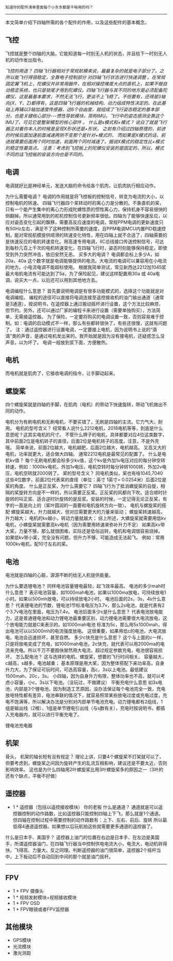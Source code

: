 
    知道你的配件清单里面每个小东东都是干嘛用的吗？

------

本文简单介绍下四轴所需的各个配件的作用，以及这些配件的基本概念。

## 飞控

飞控就是整个四轴的大脑，它能知道每一时刻无人机的状态，并且给下一时刻无人机的动作发出指令。

*飞控的用途？ 
四轴飞行器相对于常规航模来说，最最复杂的就是电子部分了。之所以能飞行得很稳定，全靠电子控制部分 对四轴飞行状态进行快速调整 。在常规固定翼飞机上，陀螺仪并非常用器件，在相对操控难度大点的直机上，如果不做自动稳定系统，也只是锁尾才用到陀螺仪。四轴飞行器与其不同的地方是必须配备陀螺仪，这是最基本要求，不然无法飞行，更谈不上飞稳了。不但要有，还得是3轴向(X、Y、Z)都得有，这是四轴飞行器的机械结构、动力组成特性决定的。在此基础上再辅以3轴加速度传感器，这6个自由度，就组成了飞行姿态稳定的基本部分，也是关键核心部分---惯性导航模块，简称IMU。飞行中的姿态感测全靠这个IMU了，可见它是整架模型的核心部件 。
什么是x模式和+模式？
说白了就是飞行器正对着你本人的时候是呈现X形状还是+形状，
之前有介绍过四轴原理的，前进的时候后面加速前面减速两侧不变那个是针对+模式的， 而如果是X模式的话，前进就需要后面两个同时加速，前面两个同时减速了。据说X模式的稳定性比+模式的稳定性要高点。
注意：考虑到飞控板上的陀螺仪安装的是固定的，所以，模式不同的话飞控板的安装方向也是不同的。*

## 电调

电调就好比是神经单元，发送大脑的命令给各个肌肉，让肌肉执行相应动作。

为什么需要电调？
电调的作用就是将飞控板的控制信号，转变为电流的大小，以控制电机的转速。
四轴飞行器四个桨转动时的离心力是分散的。不象直机的桨，只有一个能产生集中的离心力形成陀螺性质的惯性离心力，保持机身不容易很快的侧翻掉。所以通常用到的舵机控制信号更新频率很低。四轴为了能够快速反应，以应对姿态变化引起的飘移，需要高反应速度的电调，常规PPM电调的更新速度只有50Hz左右，满足不了这种控制所需要的速度，且PPM电调MCU内置PID稳速控制，能对常规航模提供顺滑的转速变化特性，用在四轴上就不合适了，四轴需要的是快速反应的电机转速变化。用高速专用电调，IIC总线接口传送控制信号，可达到每秒几百上千次的电机转速变化，在四轴飞行时，姿态时刻能够保持稳定。即使受到外力突然冲击，依旧安然无恙。
买多大的电调？ 
电调都会标上多少A，如20a，40a 这个数字就是电调能够提供的电流。大电流的电调可以兼容用在小电流的地方。小电流电调不能超标使用。
根据我简单测试，常见新西达2212加1045浆最大电机电流有可能达到了5a，为了保险起见，建议这样配置用30a 或 40a电调，说买大一点，以后还可以用到其他地方去。

电调编程什么意思？ 
首先要说明电调是有很多功能模式的，选择这个功能就是对电调编程。
编程的途径可以直接将电调连接至遥控接收机的油门输出通道（通常是3通道），按说明书，在遥控器上通过搬动摇杆进行设置，这个方法比较麻烦，但节约。另外，还可以通过厂家的编程卡来进行设置（需要单独购买），方法简单，无需接遥控器。
为了保险，一定要将购买的电调设置一致，否则容易难于控制。如：电调的启动模式不一样，那么有些都转很快了，有些还很慢，这就有问题了。
注：通过遥控器进行设置电调，一定要接上电机，因为说明书上说的“滴滴”类的声音，是通过电机发出来的。我开始就是因为没有接电机，还疑惑怎么没声音，以为坏了。
电调一般放到浆下面，方便散热。

## 电机

而电机就是肌肉了，它接收电调的指令，让手脚动起来。

## 螺旋桨

四个螺旋桨就是四轴的手脚，在肌肉（电机）的带动下快速旋转，带动飞机做出不同的动作。

电机分为有刷电机和无刷电机，不要买错了，无刷是四轴的主流。它力气大，耐用。
电机的型号含义？ 
经常看人说什么2212电机，2018电机等等，到底是什么意思呢？这其实电机的尺寸。
不管什么牌子的电机，具体都要对应4位这类数字，其中前面2位是电机转子的直径，后面2位是电机转子的高度。注意，不是外壳哦。
简单来说，前面2位越大，电机越肥，后面2位越大，电机越高。 又高又大的电机，功率就更大，适合做大四轴。 通常2212电机是最常见的配置了。
什么是电机kv值？ 
每个无刷电机都会标多少kv值，这个kv是外加1v电压对应的每分钟空转转速，例如：1000kv电机，外加1v电压，电机空转时每分钟转1000转，外加2v电压，电机空转就2000转了。
桨的型号含义？ 
同电机类似，桨也有啥1045,7040这些4位数字，前面2位代表桨的直径（单位：英寸 1英寸= 0.0254米）后面2位是桨的角度。
什么是正反桨，为什么需要它？
四轴飞行为了抵消螺旋桨的自旋，相隔的桨旋转方向是不一样的，所以需要正反桨。正反桨的风都向下吹。适合顺时针旋转的叫正浆、适合逆时针旋转的是反浆。安装的时候，一定记得无论正反桨，有字的一面是向上的（桨叶圆润的一面要和电机旋转方向一致）。
电机与螺旋桨的搭配
螺旋桨越大，升力就越大，但对应需要更大的力量来驱动；
螺旋桨转速越高，升力越大；
电机的kv越小，转动力量就越大；
综上所述，大螺旋桨就需要用低kv电机，小螺旋桨就需要高kv电机（因为需要用转速来弥补升力不足）
如果高kv带大桨，力量不够，那么就很困难，实际还是低俗运转，电机和电调很容易烧掉。
如果低kv带小桨，完全没有问题，但升力不够，可能造成无法起飞。
例如：常用1000kv电机，配10寸左右的桨。

## 电池

电池就是四轴的心脏，源源不断的给无人机提供能量。

为什么要选锂电池？
同样电池容量锂电最轻，起飞效率最高。
电池的多少mah时什么意思？ 
表示电池容量，如1000mah电池，如果以1000ma放电，可持续放电1小时。如果以500mh放电，可以持续放电2小时。
电池后面的2s，3s，4s什么意思？ 
代表锂电池的节数，锂电池1节标准电压为3.7v，那么2s电池，就是代表有2个3.7v电池在里面，电压为7.4v。
电池后面多少c是什么意思？ 
代表电池放电能力，这是普通锂电池和动力锂电池最重要区别，动力锂电池需要很大电流放电，这个放电能力就是C来表示的。如1000mah电池 标准为5c，那么用5x1000mah，得出电池可以以5000mh的电流强度放电。
这很重要，如果用低c的电池，大电流放电，电池会迅速损坏，甚至自燃。
多少c快充是什么意思？ 
这个与上面的c一样，只是将放电变成了充电，如1000mah电池，2c快充，就代表可以用2000ma的电流来充电。所以千万不要图快冒然用大电流，超过规定参数充电，电池很容易损坏。
怎么配电池？ 
这与选择的电机、螺旋桨，想要的飞行时间相关。
容量越大，c越高，s越多，电池越重；
基本原理是用大桨，因为整体搭配下来功率高，自身升力大，为了保证可玩时间，可选高容量，高c，3s以上电池。最低建议1500mah，20c，3s。
小四轴，因为自身升力有限，整体功率也不高，就可以考虑小容量，小c，3s以下电池。（没玩过，不做建议）
平衡充电什么意思 
如3s电池，内部是3个锂电池，因为制造工艺原因，没办法保证每个电池完全一致，充电放电特性都有差异，电池串联的情况下，就容易照常某些放电过度或充电过度，充电不饱满等，所以解决办法是分别对内部单节电池充电。动力锂电都有2组线，1组是输出线（2根），1组是单节锂电引出线（与s数有关），充电时按说明书，都插入充电器内，就可以进行平衡充电了。

锂电池充电器

## 机架

骨头，
机架的轴长短有没有规定？ 
理论上讲，只要4个螺旋桨不打架就可以了，但要考虑到，螺旋桨之间因为旋转产生的乱流互相影响，建议还是不要太近，否则影响效率。 这也是为什么四轴用2叶螺旋桨比用3叶螺旋桨多的原因之一（3叶的还有个缺点，平衡不好做）

## 遥控器

- 1 * 遥控器（包括以遥控接收模块）
你的老板
什么是通道？ 
通道就是可以遥控器控制的动作路数，比如遥控器只能控制四轴上下飞，那么就是1个通道。但四轴在控制过程中需要控制的动作路数有：上下、左右、前后、旋转
所以最低得4通道遥控器。如果想以后玩航拍这些就需要更多通道的遥控器了。

什么是日本手、美国手？ 
遥控器上油门的位置在右边是日本手、在左边是美国手，所谓遥控器油门，在四轴飞行器当中控制供电电流大小，电流大，电动机转得快，飞得高、力量大。反之同理。判断遥控器的油门很简单，遥控器2个摇杆当中，上下板动后不自动回到中间的那个就是油门摇杆。

------

## FPV

- 1 * FPV 摄像头
- 1 * 视频发射模块+视频接收模块
- 1 * FPV OSD
- 1 * FPV眼镜或者FPV监控器
  

## 其他模块
- GPS模块
- 光流模块
- 激光测距